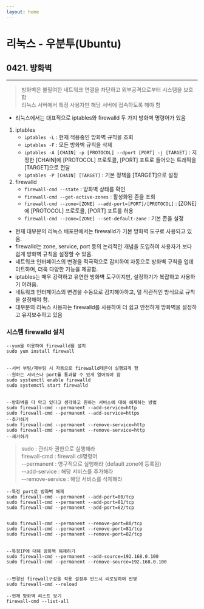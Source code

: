 ```yaml
---
layout: home
---
```


# __리눅스 - 우분투(Ubuntu)__
## __0421. 방화벽__ 
<hr/>

> 방화벽은 불필여한 네트워크 연결을 차단하고 외부공격으로부터 시스템을 보호함   
> 리눅스 서버에서 특정 사용자만 해당 서버에 접속하도록 해야 함   

- 리눅스에서는 대표적으로 iptables와 firewalld 두 가지 방화벽 명령어가 있음   
1. iptables
    - `iptables -L` : 현재 적용중인 방화벽 규칙을 조회
    - `iptables -F` : 모든 방화벽 규칙을 삭제
    - `iptables -A [CHAIN] -p [PROTOCOL] --dport [PORT] -j [TARGET]` : 지정한 [CHAIN]에 [PROTOCOL] 프로토콜, [PORT] 포트로 들어오는 트래픽을 [TARGET]으로 전달   
    - `iptables -P [CHAIN] [TARGET]` : 기본 정책을 [TARGET]으로 설정
2. firewalld
    - `firewall-cmd --state` : 방화벽 상태를 확인
    - `firewall-cmd --get-active-zones` : 활성화된 존을 조회
    - `firewall-cmd --zone=[ZONE] --add-port=[PORT]/[PROTOCOL]` : [ZONE]에 [PROTOCOL] 프로토콜, [PORT] 포트를 허용
    - `firewall-cmd --zone=[ZONE] --set-default-zone` : 기본 존을 설정   

- 현재 대부분의 리눅스 배포판에서는 firewalld가 기본 방화벽 도구로 사용되고 있음.   
- firewalld는 zone, service, port 등의 논리적인 개념을 도입하여 사용자가 보다 쉽게 방화벽 규칙을 설정할 수 있음. 
- 네트워크 인터페이스의 변경을 적극적으로 감지하여 자동으로 방화벽 규칙을 업데이트하며, 더욱 다양한 기능을 제공함.
- iptables는 매우 강력하고 유연한 방화벽 도구이지만, 설정하기가 복잡하고 사용하기 어려움. 
- 네트워크 인터페이스의 변경을 수동으로 감지해야하고, 덜 직관적인 방식으로 규칙을 설정해야 함.
- 대부분의 리눅스 사용자는 firewalld를 사용하여 더 쉽고 안전하게 방화벽을 설정하고 유지보수하고 있음   
      
   
### **시스템 firewalld 설치**
```linux
--yum을 이용하여 firewalld를 설치
sudo yum install firewall   


--서버 부팅/재부팅 시 자동으로 firewalld데몬이 실행되게 함
--원하는 서비스나 port를 통과할 수 있게 열어줘야 함
sudo systemctl enable firewalld   
sudo systemctl start firewalld   


--방화벽을 다 막고 있다고 생각하고 원하는 서비스에 대해 해제하는 방법 
sudo firewall-cmd --permanent --add-service=http
sudo firewall-cmd --permanent --add-service=https
--추가하기
sudo firewall-cmd --permanent --remove-service=http
sudo firewall-cmd --permanent --remove-service=http
--제거하기
```

> sudo : 관리자 권한으로 실행해라   
> firewall-cmd : firewall cli명령어   
> --permanent : 영구적으로 실행해라 (default zone에 등록됨)   
> --add-service : 해당 서비스를 추가해라   
> --remove-service : 해당 서비스를 삭제해라   

```linux
--특정 port로 방화벽 해제
sudo firewall-cmd --permanent --add-port=80/tcp
sudo firewall-cmd --permanent --add-port=81/tcp
sudo firewall-cmd --permanent --add-port=82/tcp


sudo firewall-cmd --permanent --remove-port=80/tcp
sudo firewall-cmd --permanent --remove-port=81/tcp
sudo firewall-cmd --permanent --remove-port=82/tcp


--특정IP에 대해 방화벽 해제하기
sudo firewall-cmd --permanent --add-source=192.168.0.100
sudo firewall-cmd --permanent --remove-source=192.168.0.100


--변경된 firewall구성을 적용 설정후 반드시 리로딩하여 반영
sudo firewall-cmd --reload

--현재 방화벽 리스트 보기
firewall-cmd --list-all
```